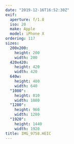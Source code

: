 ```yaml
---
date: "2019-12-16T16:52:30Z"
exif:
  aperture: f/1.8
  iso: 20
  make: Apple
  model: iPhone X
ordering: 117
sizes:
  200x200:
    height: 200
    width: 200
  420x420:
    height: 420
    width: 420
  640w:
    height: 480
    width: 640
  "1080":
    height: 810
    width: 1080
  "1280":
    height: 960
    width: 1280
  "1920":
    height: 1440
    width: 1920
title: IMG_9758.HEIC
---
```

